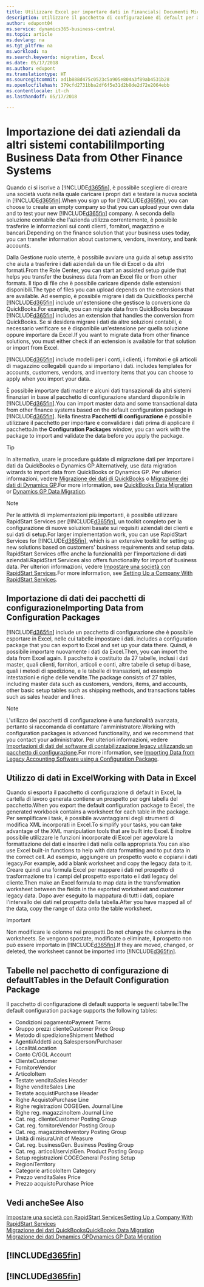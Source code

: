 ```yaml
---
title: Utilizzare Excel per importare dati in Financials| Documenti Microsoft
description: Utilizzare il pacchetto di configurazione di default per aggiungere i dati del cliente in Excel e importare nuovamente i dati in Business Central.
author: edupont04
ms.service: dynamics365-business-central
ms.topic: article
ms.devlang: na
ms.tgt_pltfrm: na
ms.workload: na
ms.search.keywords: migration, Excel
ms.date: 05/17/2018
ms.author: edupont
ms.translationtype: HT
ms.sourcegitcommit: ad1b888d475c0523c5a905e804a3f89ab4531b28
ms.openlocfilehash: 379cfd2731bba2df6f5e31d2b8de2d72e2064ebb
ms.contentlocale: it-ch
ms.lasthandoff: 05/17/2018

---
```

# <a name="importing-business-data-from-other-finance-systems"></a><span data-ttu-id="5ec4c-103">Importazione dei dati aziendali da altri sistemi contabili</span><span class="sxs-lookup"><span data-stu-id="5ec4c-103">Importing Business Data from Other Finance Systems</span></span>
<span data-ttu-id="5ec4c-104">Quando ci si iscrive a [!INCLUDE[d365fin](includes/d365fin_md.md)], è possibile scegliere di creare una società vuota nella quale caricare i propri dati e testare la nuova società in [!INCLUDE[d365fin](includes/d365fin_md.md)].</span><span class="sxs-lookup"><span data-stu-id="5ec4c-104">When you sign up for [!INCLUDE[d365fin](includes/d365fin_md.md)], you can choose to create an empty company so that you can upload your own data and to test your new [!INCLUDE[d365fin](includes/d365fin_md.md)] company.</span></span> <span data-ttu-id="5ec4c-105">A seconda della soluzione contabile che l'azienda utilizza correntemente, è possibile trasferire le informazioni sui conti clienti, fornitori, magazzino e bancari.</span><span class="sxs-lookup"><span data-stu-id="5ec4c-105">Depending on the finance solution that your business uses today, you can transfer information about customers, vendors, inventory, and bank accounts.</span></span>  

<span data-ttu-id="5ec4c-106">Dalla Gestione ruolo utente, è possibile avviare una guida al setup assistito che aiuta a trasferire i dati aziendali da un file di Excel o da altri formati.</span><span class="sxs-lookup"><span data-stu-id="5ec4c-106">From the Role Center, you can start an assisted setup guide that helps you transfer the business data from an Excel file or from other formats.</span></span> <span data-ttu-id="5ec4c-107">Il tipo di file che è possibile caricare dipende dalle estensioni disponibili.</span><span class="sxs-lookup"><span data-stu-id="5ec4c-107">The type of files you can upload depends on the extensions that are available.</span></span> <span data-ttu-id="5ec4c-108">Ad esempio, è possibile migrare i dati da QuickBooks perché [!INCLUDE[d365fin](includes/d365fin_md.md)] include un'estensione che gestisce la conversione da QuickBooks.</span><span class="sxs-lookup"><span data-stu-id="5ec4c-108">For example, you can migrate data from QuickBooks because [!INCLUDE[d365fin](includes/d365fin_md.md)] includes an extension that handles the conversion from QuickBooks.</span></span> <span data-ttu-id="5ec4c-109">Se si desidera migrare i dati da altre soluzioni contabili, è necessario verificare se è disponibile un'estensione per quella soluzione oppure importare da Excel.</span><span class="sxs-lookup"><span data-stu-id="5ec4c-109">If you want to migrate data from other finance solutions, you must either check if an extension is available for that solution or import from Excel.</span></span>  

[!INCLUDE[d365fin](includes/d365fin_md.md)]<span data-ttu-id="5ec4c-110"> include modelli per i conti, i clienti, i fornitori e gli articoli di magazzino collegabili quando si importano i dati.</span><span class="sxs-lookup"><span data-stu-id="5ec4c-110"> includes templates for accounts, customers, vendors, and inventory items that you can choose to apply when you import your data.</span></span>

<span data-ttu-id="5ec4c-111">È possibile importare dati master e alcuni dati transazionali da altri sistemi finanziari in base al pacchetto di configurazione standard disponibile in [!INCLUDE[d365fin](includes/d365fin_md.md)].</span><span class="sxs-lookup"><span data-stu-id="5ec4c-111">You can import master data and some transactional data from other finance systems based on the default configuration package in [!INCLUDE[d365fin](includes/d365fin_md.md)].</span></span> <span data-ttu-id="5ec4c-112">Nella finestra **Pacchetti di configurazione** è possibile utilizzare il pacchetto per importare e convalidare i dati prima di applicare il pacchetto.</span><span class="sxs-lookup"><span data-stu-id="5ec4c-112">In the **Configuration Packages** window, you can work with the package to import and validate the data before you apply the package.</span></span>  

> [!TIP]  
> <span data-ttu-id="5ec4c-113">In alternativa, usare le procedure guidate di migrazione dati per importare i dati da QuickBooks o Dynamics GP.</span><span class="sxs-lookup"><span data-stu-id="5ec4c-113">Alternatively, use data migration wizards to import data from QuickBooks or Dynamics GP.</span></span> <span data-ttu-id="5ec4c-114">Per ulteriori informazioni, vedere [Migrazione dei dati di QuickBooks](ui-extensions-quickbooks-data-migration.md) o [Migrazione dei dati di Dynamics GP](ui-extensions-dynamicsgp-data-migration.md).</span><span class="sxs-lookup"><span data-stu-id="5ec4c-114">For more information, see [QuickBooks Data Migration](ui-extensions-quickbooks-data-migration.md) or [Dynamics GP Data Migration](ui-extensions-dynamicsgp-data-migration.md).</span></span>

> [!NOTE]  
> <span data-ttu-id="5ec4c-115">Per le attività di implementazioni più importanti, è possibile utilizzare RapidStart Services per [!INCLUDE[d365fin](includes/d365fin_md.md)], un toolkit completo per la configurazione di nuove soluzioni basate sui requisiti aziendali dei clienti e sui dati di setup.</span><span class="sxs-lookup"><span data-stu-id="5ec4c-115">For larger implementation work, you can use RapidStart Services for [!INCLUDE[d365fin](includes/d365fin_md.md)], which is an extensive toolkit for setting up new solutions based on customers' business requirements and setup data.</span></span> <span data-ttu-id="5ec4c-116">RapidStart Services offre anche la funzionalità per l'importazione di dati aziendali.</span><span class="sxs-lookup"><span data-stu-id="5ec4c-116">RapidStart Services also offers functionality for import of business data.</span></span> <span data-ttu-id="5ec4c-117">Per ulteriori informazioni, vedere [Impostare una società con RapidStart Services](admin-set-up-a-company-with-rapidstart.md).</span><span class="sxs-lookup"><span data-stu-id="5ec4c-117">For more information, see [Setting Up a Company With RapidStart Services](admin-set-up-a-company-with-rapidstart.md).</span></span>

## <a name="importing-data-from-configuration-packages"></a><span data-ttu-id="5ec4c-118">Importazione di dati dei pacchetti di configurazione</span><span class="sxs-lookup"><span data-stu-id="5ec4c-118">Importing Data from Configuration Packages</span></span>
[!INCLUDE[d365fin](includes/d365fin_md.md)]<span data-ttu-id="5ec4c-119"> include un pacchetto di configurazione che è possibile esportare in Excel, nelle cui tabelle impostare i dati.</span><span class="sxs-lookup"><span data-stu-id="5ec4c-119"> includes a configuration package that you can export to Excel and set up your data there.</span></span> <span data-ttu-id="5ec4c-120">Quindi, è possibile importare nuovamente i dati da Excel.</span><span class="sxs-lookup"><span data-stu-id="5ec4c-120">Then, you can import the data from Excel again.</span></span> <span data-ttu-id="5ec4c-121">Il pacchetto è costituito da 27 tabelle, inclusi i dati master, quali clienti, fornitori, articoli e conti, altre tabelle di setup di base, quali i metodi di spedizione, e le tabelle di transazioni, ad esempio intestazioni e righe delle vendite.</span><span class="sxs-lookup"><span data-stu-id="5ec4c-121">The package consists of 27 tables, including master data such as customers, vendors, items, and accounts, other basic setup tables such as shipping methods, and transactions tables such as sales header and lines.</span></span>  

> [!NOTE]  
>   <span data-ttu-id="5ec4c-122">L'utilizzo dei pacchetti di configurazione è una funzionalità avanzata, pertanto si raccomanda di contattare l'amministratore.</span><span class="sxs-lookup"><span data-stu-id="5ec4c-122">Working with configuration packages is advanced functionality, and we recommend that you contact your administrator.</span></span> <span data-ttu-id="5ec4c-123">Per ulteriori informazioni, vedere [Importazioni di dati del software di contabilizzazione legacy utilizzando un pacchetto di configurazione](across-import-data-configuration-packages.md).</span><span class="sxs-lookup"><span data-stu-id="5ec4c-123">For more information, see [Importing Data from Legacy Accounting Software using a Configuration Package](across-import-data-configuration-packages.md).</span></span>

## <a name="working-with-data-in-excel"></a><span data-ttu-id="5ec4c-124">Utilizzo di dati in Excel</span><span class="sxs-lookup"><span data-stu-id="5ec4c-124">Working with Data in Excel</span></span>
<span data-ttu-id="5ec4c-125">Quando si esporta il pacchetto di configurazione di default in Excel, la cartella di lavoro generata contiene un prospetto per ogni tabella del pacchetto.</span><span class="sxs-lookup"><span data-stu-id="5ec4c-125">When you export the default configuration package to Excel, the generated workbook contains a worksheet for each table in the package.</span></span> <span data-ttu-id="5ec4c-126">Per semplificare i task, è possibile avvantaggiarsi degli strumenti di modifica XML incorporati in Excel.</span><span class="sxs-lookup"><span data-stu-id="5ec4c-126">To simplify your tasks, you can take advantage of the XML manipulation tools that are built into Excel.</span></span> <span data-ttu-id="5ec4c-127">È inoltre possibile utilizzare le funzioni incorporate di Excel per agevolare la formattazione dei dati e inserire i dati nella cella appropriata.</span><span class="sxs-lookup"><span data-stu-id="5ec4c-127">You can also use Excel built-in functions to help with data formatting and to put data in the correct cell.</span></span> <span data-ttu-id="5ec4c-128">Ad esempio, aggiungere un prospetto vuoto e copiarvi i dati legacy.</span><span class="sxs-lookup"><span data-stu-id="5ec4c-128">For example, add a blank worksheet and copy the legacy data to it.</span></span> <span data-ttu-id="5ec4c-129">Creare quindi una formula Excel per mappare i dati nel prospetto di trasformazione tra i campi del prospetto esportato e i dati legacy del cliente.</span><span class="sxs-lookup"><span data-stu-id="5ec4c-129">Then make an Excel formula to map data in the transformation worksheet between the fields in the exported worksheet and customer legacy data.</span></span> <span data-ttu-id="5ec4c-130">Dopo aver eseguito la mappatura di tutti i dati, copiare l'intervallo dei dati nel prospetto della tabella.</span><span class="sxs-lookup"><span data-stu-id="5ec4c-130">After you have mapped all of the data, copy the range of data onto the table worksheet.</span></span>  

> [!IMPORTANT]  
>  <span data-ttu-id="5ec4c-131">Non modificare le colonne nei prospetti.</span><span class="sxs-lookup"><span data-stu-id="5ec4c-131">Do not change the columns in the worksheets.</span></span> <span data-ttu-id="5ec4c-132">Se vengono spostate, modificate o eliminate, il prospetto non può essere importato in [!INCLUDE[d365fin](includes/d365fin_md.md)].</span><span class="sxs-lookup"><span data-stu-id="5ec4c-132">If they are moved, changed, or deleted, the worksheet cannot be imported into [!INCLUDE[d365fin](includes/d365fin_md.md)].</span></span>

## <a name="tables-in-the-default-configuration-package"></a><span data-ttu-id="5ec4c-133">Tabelle nel pacchetto di configurazione di default</span><span class="sxs-lookup"><span data-stu-id="5ec4c-133">Tables in the Default Configuration Package</span></span>
<span data-ttu-id="5ec4c-134">Il pacchetto di configurazione di default supporta le seguenti tabelle:</span><span class="sxs-lookup"><span data-stu-id="5ec4c-134">The default configuration package supports the following tables:</span></span>

-   <span data-ttu-id="5ec4c-135">Condizioni pagamento</span><span class="sxs-lookup"><span data-stu-id="5ec4c-135">Payment Terms</span></span>
-   <span data-ttu-id="5ec4c-136">Gruppo prezzi cliente</span><span class="sxs-lookup"><span data-stu-id="5ec4c-136">Customer Price Group</span></span>
-   <span data-ttu-id="5ec4c-137">Metodo di spedizione</span><span class="sxs-lookup"><span data-stu-id="5ec4c-137">Shipment Method</span></span>
-   <span data-ttu-id="5ec4c-138">Agenti/Addetti acq.</span><span class="sxs-lookup"><span data-stu-id="5ec4c-138">Salesperson/Purchaser</span></span>
-   <span data-ttu-id="5ec4c-139">Località</span><span class="sxs-lookup"><span data-stu-id="5ec4c-139">Location</span></span>
-   <span data-ttu-id="5ec4c-140">Conto C/G</span><span class="sxs-lookup"><span data-stu-id="5ec4c-140">GL Account</span></span>
-   <span data-ttu-id="5ec4c-141">Cliente</span><span class="sxs-lookup"><span data-stu-id="5ec4c-141">Customer</span></span>
-   <span data-ttu-id="5ec4c-142">Fornitore</span><span class="sxs-lookup"><span data-stu-id="5ec4c-142">Vendor</span></span>
-   <span data-ttu-id="5ec4c-143">Articolo</span><span class="sxs-lookup"><span data-stu-id="5ec4c-143">Item</span></span>
-   <span data-ttu-id="5ec4c-144">Testate vendita</span><span class="sxs-lookup"><span data-stu-id="5ec4c-144">Sales Header</span></span>
-   <span data-ttu-id="5ec4c-145">Righe vendite</span><span class="sxs-lookup"><span data-stu-id="5ec4c-145">Sales Line</span></span>
-   <span data-ttu-id="5ec4c-146">Testate acquisti</span><span class="sxs-lookup"><span data-stu-id="5ec4c-146">Purchase Header</span></span>
-   <span data-ttu-id="5ec4c-147">Righe Acquisto</span><span class="sxs-lookup"><span data-stu-id="5ec4c-147">Purchase Line</span></span>
-   <span data-ttu-id="5ec4c-148">Righe registrazioni COGE</span><span class="sxs-lookup"><span data-stu-id="5ec4c-148">Gen. Journal Line</span></span>
-   <span data-ttu-id="5ec4c-149">Righe reg. magazzino</span><span class="sxs-lookup"><span data-stu-id="5ec4c-149">Item Journal Line</span></span>
-   <span data-ttu-id="5ec4c-150">Cat. reg. cliente</span><span class="sxs-lookup"><span data-stu-id="5ec4c-150">Customer Posting Group</span></span>
-   <span data-ttu-id="5ec4c-151">Cat. reg. fornitore</span><span class="sxs-lookup"><span data-stu-id="5ec4c-151">Vendor Posting Group</span></span>
-   <span data-ttu-id="5ec4c-152">Cat. reg. magazzino</span><span class="sxs-lookup"><span data-stu-id="5ec4c-152">Inventory Posting Group</span></span>
-   <span data-ttu-id="5ec4c-153">Unità di misura</span><span class="sxs-lookup"><span data-stu-id="5ec4c-153">Unit of Measure</span></span>
-   <span data-ttu-id="5ec4c-154">Cat. reg. business</span><span class="sxs-lookup"><span data-stu-id="5ec4c-154">Gen. Business Posting Group</span></span>
-   <span data-ttu-id="5ec4c-155">Cat. reg. articoli/servizi</span><span class="sxs-lookup"><span data-stu-id="5ec4c-155">Gen. Product Posting Group</span></span>
-   <span data-ttu-id="5ec4c-156">Setup registrazioni COGE</span><span class="sxs-lookup"><span data-stu-id="5ec4c-156">General Posting Setup</span></span>
-   <span data-ttu-id="5ec4c-157">Regioni</span><span class="sxs-lookup"><span data-stu-id="5ec4c-157">Territory</span></span>
-   <span data-ttu-id="5ec4c-158">Categorie articolo</span><span class="sxs-lookup"><span data-stu-id="5ec4c-158">Item Category</span></span>
-   <span data-ttu-id="5ec4c-159">Prezzo vendita</span><span class="sxs-lookup"><span data-stu-id="5ec4c-159">Sales Price</span></span>
-   <span data-ttu-id="5ec4c-160">Prezzo acquisto</span><span class="sxs-lookup"><span data-stu-id="5ec4c-160">Purchase Price</span></span>

## <a name="see-also"></a><span data-ttu-id="5ec4c-161">Vedi anche</span><span class="sxs-lookup"><span data-stu-id="5ec4c-161">See Also</span></span>
[<span data-ttu-id="5ec4c-162">Impostare una società con RapidStart Services</span><span class="sxs-lookup"><span data-stu-id="5ec4c-162">Setting Up a Company With RapidStart Services</span></span>](admin-set-up-a-company-with-rapidstart.md)  
[<span data-ttu-id="5ec4c-163">Migrazione dei dati QuickBooks</span><span class="sxs-lookup"><span data-stu-id="5ec4c-163">QuickBooks Data Migration</span></span>](ui-extensions-quickbooks-data-migration.md)  
[<span data-ttu-id="5ec4c-164">Migrazione dei dati Dynamics GP</span><span class="sxs-lookup"><span data-stu-id="5ec4c-164">Dynamics GP Data Migration</span></span>](ui-extensions-dynamicsgp-data-migration.md)  

## [!INCLUDE[d365fin](includes/free_trial_md.md)]  
## [!INCLUDE[d365fin](includes/training_link_md.md)]

